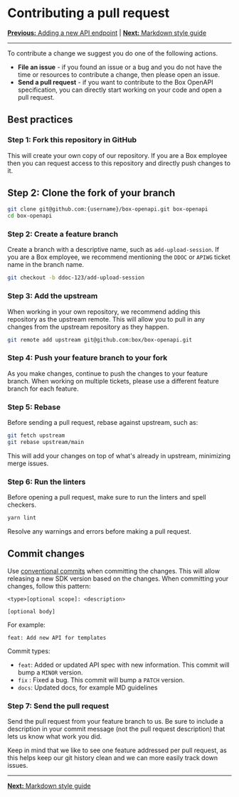 # Contributing a pull request

[**Previous:** Adding a new API endpoint](./add-endpoint.md) |
[**Next:** Markdown style guide](./markdown.md)

---

To contribute a change we suggest you do one of the following actions.

* **File an issue** - if you found an issue or a bug and you do not have the
  time or resources to contribute a change, then please open an issue.
* **Send a pull request** - if you want to contribute to the Box OpenAPI
  specification, you can directly start working on your code and open a pull request.

## Best practices

### Step 1: Fork this repository in GitHub

This will create your own copy of our repository. If you
are a Box employee then you can request access to this repository and directly
push changes to it.

## Step 2: Clone the fork of your branch

```bash
git clone git@github.com:{username}/box-openapi.git box-openapi
cd box-openapi
```

### Step 2: Create a feature branch

Create a branch with a descriptive name, such as `add-upload-session`. If you
are a Box employee, we recommend mentioning the `DDOC` or `APIWG` ticket name in
the branch name.

```bash
git checkout -b ddoc-123/add-upload-session
```

### Step 3: Add the upstream

When working in your own repository, we recommend adding this repository as the
upstream remote. This will allow you to pull in any changes from the upstream
repository as they happen.

```bash
git remote add upstream git@github.com:box/box-openapi.git
```

### Step 4: Push your feature branch to your fork

As you make changes, continue to push the changes to your feature
branch. When working on multiple tickets, please use a different feature branch
for each feature.

### Step 5: Rebase

Before sending a pull request, rebase against upstream, such as:

```bash
git fetch upstream
git rebase upstream/main
```

This will add your changes on top of what's already in upstream, minimizing
merge issues.

### Step 6: Run the linters

Before opening a pull request, make sure to run the linters and spell checkers.

```bash
yarn lint
```

Resolve any warnings and errors before making a pull request.

## Commit changes

Use [conventional commits](https://www.conventionalcommits.org/en/v1.0.0/) when committing the changes. This will allow releasing a new SDK version based on the changes.
When committing your changes, follow this pattern:

```
<type>[optional scope]: <description>

[optional body]
```
For example:

```
feat: Add new API for templates
```
Commit types:

* `feat`: Added or updated API spec with new information. This commit will bump a `MINOR` version.
* `fix` : Fixed a bug. This commit will bump a `PATCH` version.
* `docs`: Updated docs, for example MD guidelines

### Step 7: Send the pull request

Send the pull request from your feature branch to us. Be sure to include a
description in your commit message (not the pull request description) that lets
us know what work you did.

Keep in mind that we like to see one feature addressed per pull request, as this
helps keep our git history clean and we can more easily track down issues.

---

[**Next:** Markdown style guide](./markdown.md)
